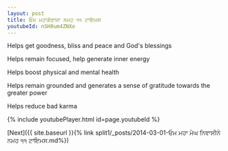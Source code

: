 ```yaml
---
layout: post
title: ਓਮ ਮਹਾਗੋਰਾਯਾ ਨਮਹ ੧੧ ਟਾਇਮਸ
youtubeId: nSH0um4ZNXo
---
```

 
 
Helps get goodness, bliss and peace and God's blessings
 
Helps remain focused, help generate inner energy 
 
Helps boost physical and mental health 
 
Helps remain grounded and generates a sense of gratitude towards the greater power 
 
Helps reduce bad karma
 
 
 
 


{% include youtubePlayer.html id=page.youtubeId %}
 
[Next]({{ site.baseurl }}{% link  split1/_posts/2014-03-01-ਓਮ ਮਹਾ ਮੇਘ ਨਿਵਾਸੀਨੇ ਨਮਹ ੧੧ ਟਾਇਮਸ.md%})
 
